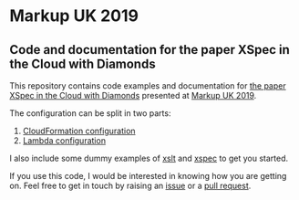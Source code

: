 # Markup UK 2019 
## Code and documentation for the paper XSpec in the Cloud with Diamonds

This repository contains code examples and documentation for [the paper XSpec in the Cloud with Diamonds](https://sandrocirulli.net/site/wp-content/uploads/2019/06/paper_xspec_in_the_cloud_with_diamonds.pdf) presented at [Markup UK 2019](https://markupuk.org). 

The configuration can be split in two parts:

1. [CloudFormation configuration](cloudformation/README.md)
2. [Lambda configuration](lambda/README.md)

I also include some dummy examples of [xslt](https://github.com/cirulls/markupuk2019/tree/master/xslt) and [xspec](https://github.com/cirulls/markupuk2019/tree/master/xspec) to get you started. 

If you use this code, I would be interested in knowing how you are getting on. Feel free to get in touch by raising an [issue](https://github.com/cirulls/markupuk2019/issues) or a [pull request](https://github.com/cirulls/markupuk2019/pulls). 

